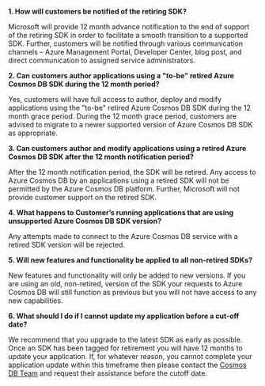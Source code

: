 **1. How will customers be notified of the retiring SDK?**

Microsoft will provide 12 month advance notification to the end of support of the retiring SDK in order to facilitate a smooth transition to a supported SDK. Further, customers will be notified through various communication channels – Azure Management Portal, Developer Center, blog post, and direct communication to assigned service administrators.

**2. Can customers author applications using a "to-be" retired Azure Cosmos DB SDK during the 12 month period?** 

Yes, customers will have full access to author, deploy and modify applications using the "to-be" retired Azure Cosmos DB SDK during the 12 month grace period. During the 12 month grace period, customers are advised to migrate to a newer supported version of Azure Cosmos DB SDK as appropriate.

**3. Can customers author and modify applications using a retired Azure Cosmos DB SDK after the 12 month notification period?**

After the 12 month notification period, the SDK will be retired. Any access to Azure Cosmos DB by an applications using a retired SDK will not be permitted by the Azure Cosmos DB platform. Further, Microsoft will not provide customer support on the retired SDK.

**4. What happens to Customer’s running applications that are using unsupported Azure Cosmos DB SDK version?**

Any attempts made to connect to the Azure Cosmos DB service with a retired SDK version will be rejected. 

**5. Will new features and functionality be applied to all non-retired SDKs?**

New features and functionality will only be added to new versions. If you are using an old, non-retired, version of the SDK your requests to Azure Cosmos DB will still function as previous but you will not have access to any new capabilities.  

**6. What should I do if I cannot update my application before a cut-off date?**

We recommend that you upgrade to the latest SDK as early as possible. Once an SDK has been tagged for retirement you will have 12 months to update your application. If, for whatever reason, you cannot complete your application update within this timeframe then please contact the [Cosmos DB Team](mailto:askcosmosdb@microsoft.com) and request their assistance before the cutoff date.

